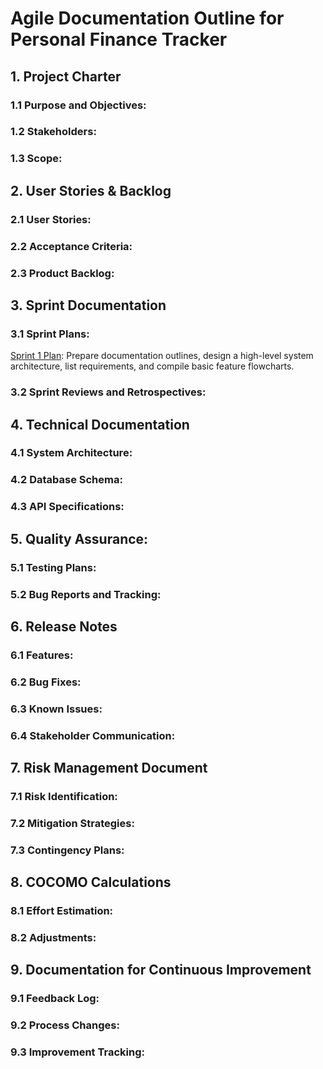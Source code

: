 # Agile Documentation Outline for Personal Finance Tracker

## 1. Project Charter
### 1.1 Purpose and Objectives:
### 1.2 Stakeholders: 
### 1.3 Scope:

## 2. User Stories & Backlog
### 2.1 User Stories:
### 2.2 Acceptance Criteria:
### 2.3 Product Backlog:

## 3. Sprint Documentation
### 3.1 Sprint Plans:
[Sprint 1 Plan](./Sprint%20Planning/Sprint1.md): Prepare documentation outlines, design a high-level system architecture, list requirements, and compile basic feature flowcharts.
### 3.2 Sprint Reviews and Retrospectives:

## 4. Technical Documentation
### 4.1 System Architecture:
### 4.2 Database Schema:
### 4.3 API Specifications:

## 5. Quality Assurance:
### 5.1 Testing Plans:
### 5.2 Bug Reports and Tracking:

## 6. Release Notes
### 6.1 Features:
### 6.2 Bug Fixes:
### 6.3 Known Issues:
### 6.4 Stakeholder Communication:

## 7. Risk Management Document
### 7.1 Risk Identification:
### 7.2 Mitigation Strategies:
### 7.3 Contingency Plans:

## 8. COCOMO Calculations
### 8.1 Effort Estimation:
### 8.2 Adjustments:

## 9. Documentation for Continuous Improvement
### 9.1 Feedback Log:
### 9.2 Process Changes:
### 9.3 Improvement Tracking: